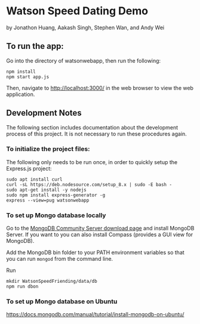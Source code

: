 # Watson Speed Dating Demo
by Jonathon Huang, Aakash Singh, Stephen Wan, and Andy Wei

## To run the app:
Go into the directory of watsonwebapp, then run the following:
```
npm install
npm start app.js
```
Then, navigate to [http://localhost:3000/](http://localhost:3000/) in the web browser to view the web application.

## Development Notes
The following section includes documentation about the development process of this project. It is not necessary to run these procedures again.

### To initialize the project files:
The following only needs to be run once, in order to quickly setup the Express.js project:
```
sudo apt install curl
curl -sL https://deb.nodesource.com/setup_8.x | sudo -E bash -
sudo apt-get install -y nodejs
sudo npm install express-generator -g
express --view=pug watsonwebapp
```

### To set up Mongo database locally
Go to the [MongoDB Community Server download page](https://www.mongodb.com/download-center?initial=true#community) and install MongoDB Server. If you want to you can also install Compass (provides a GUI view for MongoDB).

Add the MongoDB bin folder to your PATH environment variables so that you can run ```mongod``` from the command line.

Run
```
mkdir WatsonSpeedFriending/data/db
npm run dbon
```

### To set up Mongo database on Ubuntu
https://docs.mongodb.com/manual/tutorial/install-mongodb-on-ubuntu/

